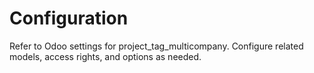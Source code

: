 # Configuration

Refer to Odoo settings for project_tag_multicompany. Configure related models, access rights, and options as needed.

